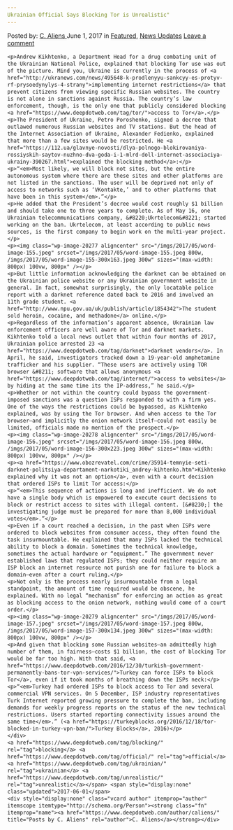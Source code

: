 ```yaml
---
Ukrainian Official Says Blocking Tor is Unrealistic"
---
```

<article class="post-listing post-20266 post type-post status-publish format-standard has-post-thumbnail hentry  tag-blocking tag-official  tag-ukrainian tag-unrealistic">
    <div class="post-inner">
        <span>Posted by: <a href="https://www.deepdotweb.com/author/caliens/" title="">C. Aliens </a></span>
    <span>June 1, 2017</span>
    <span>in <a href="https://www.deepdotweb.com/category/deepdot-news/" rel="category tag">Featured</a>, <a href="https://www.deepdotweb.com/category/news-updates/" rel="category tag">News Updates</a></span>
    <span><a href="https://www.deepdotweb.com/2017/06/01/ukrainian-official-says-blocking-tor-unrealistic/#respond">Leave a comment</a></span>
    </p>
    <div class="clear"></div>
    
    <p>Andrew Kikhtenko, a Department Head for a drug combating unit of the Ukrainian National Police, explained that blocking Tor use was out of the picture. Mind you, Ukraine is currently in the process of <a href="http://ukranews.com/news/495648-k-prodlenyyu-sankcyy-es-protyv-rf-prysoedynylys-4-strany">implementing internet restrictions</a> that prevent citizens from viewing specific Russian websites. The country is not alone in sanctions against Russia. The country’s law enforcement, though, is the only one that publicly considered blocking <a href="https://www.deepdotweb.com/tag/tor/">access to Tor</a>.</p>
    <p>The President of Ukraine, Petro Poroshenko, signed a decree that outlawed numerous Russian websites and TV stations. But the head of the Internet Association of Ukraine, Alexander Fedienko, explained that more than a few sites would be restricted. He <a href="https://112.ua/glavnye-novosti/dlya-polnogo-blokirovaniya-rossiyskih-saytov-nuzhno-dva-goda-i-1-mlrd-doll-internet-associaciya-ukrainy-390267.html">explained the blocking method</a>:</p>
    <p>“<em>Most likely, we will block not sites, but the entire autonomous system where there are these sites and other platforms are not listed in the sanctions. The user will be deprived not only of access to networks such as ‘VKontakte,’ and to other platforms that have been in this system</em>.”</p>
    <p>He added that the President’s decree would cost roughly $1 billion and should take one to three years to complete. As of May 16, one Ukrainian telecommunications company, &#8220;Ukrtelecom&#8221; started working on the ban. Ukrtelecom, at least according to public news sources, is the first company to begin work on the multi-year project.</p>
    <p><img class="wp-image-20277 aligncenter" src="/imgs/2017/05/word-image-155.jpeg" srcset="/imgs/2017/05/word-image-155.jpeg 800w, /imgs/2017/05/word-image-155-300x163.jpeg 300w" sizes="(max-width: 800px) 100vw, 800px" /></p>
    <p>But little information acknowledging the darknet can be obtained on the Ukrainian police website or any Ukrainian government website in general. In fact, somewhat surprisingly, the only locatable police report with a darknet reference dated back to 2016 and involved an 11th grade student. <a href="http://www.npu.gov.ua/uk/publish/article/1854342">The student sold heroin, cocaine, and methadone</a> online.</p>
    <p>Regardless of the information’s apparent absence, Ukrainian law enforcement officers are well aware of Tor and darknet markets. Kikhtenko told a local news outlet that within four months of 2017, Ukrainian police arrested 23 <a href="https://www.deepdotweb.com/tag/darknet">darknet vendors</a>. In April, he said, investigators tracked down a 19-year-old amphetamine trafficker and his supplier. “These users are actively using TOR browser &#8211; software that allows anonymous <a href="https://www.deepdotweb.com/tag/internet/">access to websites</a>​ by hiding at the same time its the IP-address,” he said.</p>
    <p>Whether or not within the country could bypass the government-imposed sanctions was a question ISPs responded to with a firm yes. One of the ways the restrictions could be bypassed, as Kikhtenko explained, was by using the Tor browser. And when access to the Tor browser—and implicitly the onion network itself—could not easily be limited, officials made no mention of the prospect.</p>
    <p><img class="wp-image-20278 aligncenter" src="/imgs/2017/05/word-image-156.jpeg" srcset="/imgs/2017/05/word-image-156.jpeg 800w, /imgs/2017/05/word-image-156-300x223.jpeg 300w" sizes="(max-width: 800px) 100vw, 800px" /></p>
    <p><a href="https://www.obozrevatel.com/crime/35914-temnyie-seti-darknet-politsiya-departament-narkotiki_andrey-kihtenko.htm">Kikhtenko explained why it was not an option</a>, even with a court decision that ordered ISPs to limit Tor access:</p>
    <p>“<em>This sequence of actions is long and inefficient. We do not have a single body which is empowered to execute court decisions to block or restrict access to sites with illegal content. [&#8230;] the investigating judge must be prepared for more than 8,000 individual votes</em>.”</p>
    <p>Even if a court reached a decision, in the past when ISPs were ordered to block websites from consumer access, they often found the task insurmountable. He explained that many ISPs lacked the technical ability to block a domain. Sometimes the technical knowledge, sometimes the actual hardware or “equipment.” The government never established laws that regulated ISPs; they could neither require an ISP block an internet resource not punish one for failure to block a domain—even after a court ruling.</p>
    <p>Not only is the process nearly insurmountable from a legal standpoint, the amount of time required would be obscene, he explained. With no legal “mechanism” for enforcing an action as great as blocking access to the onion network, nothing would come of a court order.</p>
    <p><img class="wp-image-20279 aligncenter" src="/imgs/2017/05/word-image-157.jpeg" srcset="/imgs/2017/05/word-image-157.jpeg 800w, /imgs/2017/05/word-image-157-300x134.jpeg 300w" sizes="(max-width: 800px) 100vw, 800px" /></p>
    <p>And given that blocking some Russian websites—an admittedly high number of them, in fairness—costs $1 billion, the cost of blocking Tor would be far too high. With that said, <a href="https://www.deepdotweb.com/2016/12/30/turkish-government-permanently-bans-tor-vpn-services/">Turkey can force ISPs to block Tor</a>, even if it took months of breathing down the ISPs neck:</p>
    <p>“<em>Turkey had ordered ISPs to block access to Tor and several commercial VPN services. On 5 December, ISP industry representatives Turk Internet reported growing pressure to complete the ban, including demands for weekly progress reports on the status of the new technical restrictions. Users started reporting connectivity issues around the same time</em>.” (<a href="https://turkeyblocks.org/2016/12/18/tor-blocked-in-turkey-vpn-ban/">Turkey Blocks</a>, 2016)</p>
    </div>
    <a href="https://www.deepdotweb.com/tag/blocking/" rel="tag">blocking</a> <a href="https://www.deepdotweb.com/tag/official/" rel="tag">official</a>  <a href="https://www.deepdotweb.com/tag/ukrainian/" rel="tag">ukrainian</a> <a href="https://www.deepdotweb.com/tag/unrealistic/" rel="tag">unrealistic</a></span> <span style="display:none" class="updated">2017-06-01</span>
    <div style="display:none" class="vcard author" itemprop="author" itemscope itemtype="http://schema.org/Person"><strong class="fn" itemprop="name"><a href="https://www.deepdotweb.com/author/caliens/" title="Posts by C. Aliens" rel="author">C. Aliens</a></strong></div>
    
